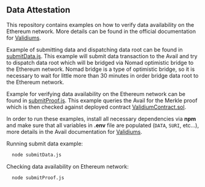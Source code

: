 ## Data Attestation

This repository contains examples on how to verify data availability on the Ethereum network.
More details can be found in the official documentation
for [Validiums](https://availproject.github.io/using-avail/validiums).

Example of submitting data and dispatching data root can be found in [submitData.js](submitData.js).
This example will submit data transaction to the Avail and try to dispatch data root
which will be bridged via Nomad optimistic bridge to the Ethereum network.
Nomad bridge is a type of optimistic bridge, so it is necessary to wait for little more than 30 minutes
in order bridge data root to the Ethereum network.

Example for verifying data availability on the Ethereum network can be found in [submitProof.js](submitProof.js).
This example queries the Avail for the Merkle proof which is then checked against deployed
contract [ValidiumContract.sol](contracts%2FValidiumContract.sol).

In order to run these examples, install all necessary dependencies via **npm** 
and make sure that all variables in **.env** file are populated (`DATA`, `SURI`, etc...), 
more details in the Avail documentation for [Validiums](https://availproject.github.io/using-avail/validiums#verify-avail-nodeability-on-ethereum).

Running submit data example:
```bash
  node submitData.js
```

Checking data availability on Ethereum network:
```bash
  node submitProof.js
```

